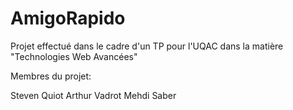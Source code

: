 # AmigoRapido
Projet effectué dans le cadre d'un TP pour l'UQAC dans la matière "Technologies Web Avancées"

Membres du projet:

Steven Quiot
Arthur Vadrot
Mehdi Saber
